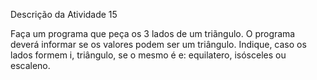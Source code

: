 Descrição da Atividade 15

Faça um programa que peça os 3 lados de um triãngulo. O programa deverá informar se os
valores podem ser um triângulo. Indique, caso os lados formem i, triângulo, se o mesmo é 
e: equilatero, isósceles ou escaleno.